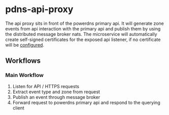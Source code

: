 # pdns-api-proxy
The api proxy sits in front of the powerdns primary api. It will generate zone events from api interaction with the
primary api and publish them by using the distributed message broker nats. The microservice will automatically create self-signed certificates for the exposed api listener,
if no certificate will be [configured](../operation/configuration.md).

## Workflows
### Main Workflow
1. Listen for API / HTTPS requests
2. Extract event type and zone from request
3. Publish an event through message broker
4. Forward request to powerdns primary api and respond to the querying client
